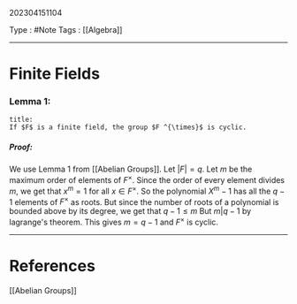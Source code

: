 202304151104

Type : #Note
Tags : [[Algebra]]

---
# Finite Fields
### Lemma 1:
```ad-note
title:
If $F$ is a finite field, the group $F ^{\times}$ is cyclic.
```
##### Proof:
We use Lemma 1 from [[Abelian Groups]].
Let $|F| = q$.
Let $m$ be the maximum order of elements of $F ^{\times}$. Since the order of every element divides $m$, we get that $x ^{m} = 1$ for all $x \in F ^{\times}$. So the polynomial $X ^{m}-1$ has all the $q-1$ elements of $F ^{\times}$ as roots.
But since the number of roots of a polynomial is bounded above by its degree, we get that $q-1 \le m$ 
But $m | q-1$ by lagrange's theorem. This gives $m = q-1$ and $F ^{\times}$ is cyclic.

---
# References
[[Abelian Groups]]